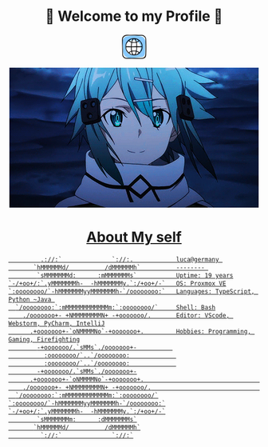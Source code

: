 <h1 align="center">
  💬 Welcome to my Profile 💬
</h1>

<p align="center">
<a href="https://bobby68.de" target="_blank">
  <img height="50" src="https://github.com/luca-naujoks/luca-naujoks/blob/main/website-icon.png"/>
</p>

<p align="center">
  <img src= "https://github.com/luca-naujoks/luca-naujoks/blob/main/sinon.gif">
</p>

<h1 align="center">
  About My self
</h1>

```kotlink
         .://:`              `://:.            luca@germany 
       `hMMMMMMd/          /dMMMMMMh`          -------- 
        `sMMMMMMMd:      :mMMMMMMMs`           Uptime: 19 years
`-/+oo+/:`.yMMMMMMMh-  -hMMMMMMMy.`:/+oo+/-`   OS: Proxmox VE
`:oooooooo/`-hMMMMMMMyyMMMMMMMh-`/oooooooo:`   Languages: TypeScript, Python ~Java 
  `/oooooooo:`:mMMMMMMMMMMMMm:`:oooooooo/`     Shell: Bash
    ./ooooooo+- +NMMMMMMMMN+ -+ooooooo/.       Editor: VScode, Webstorm, PyCharm, IntelliJ
      .+ooooooo+-`oNMMMMNo`-+ooooooo+.         Hobbies: Programming, Gaming, Firefighting
        -+ooooooo/.`sMMs`./ooooooo+-          
          :oooooooo/`..`/oooooooo:             
          :oooooooo/`..`/oooooooo:             
        -+ooooooo/.`sMMs`./ooooooo+-
      .+ooooooo+-`oNMMMMNo`-+ooooooo+.                                 
    ./ooooooo+- +NMMMMMMMMN+ -+ooooooo/.                               
  `/oooooooo:`:mMMMMMMMMMMMMm:`:oooooooo/`
`:oooooooo/`-hMMMMMMMyyMMMMMMMh-`/oooooooo:`
`-/+oo+/:`.yMMMMMMMh-  -hMMMMMMMy.`:/+oo+/-`
        `sMMMMMMMm:      :dMMMMMMMs`
       `hMMMMMMd/          /dMMMMMMh`
         `://:`              `://:`
